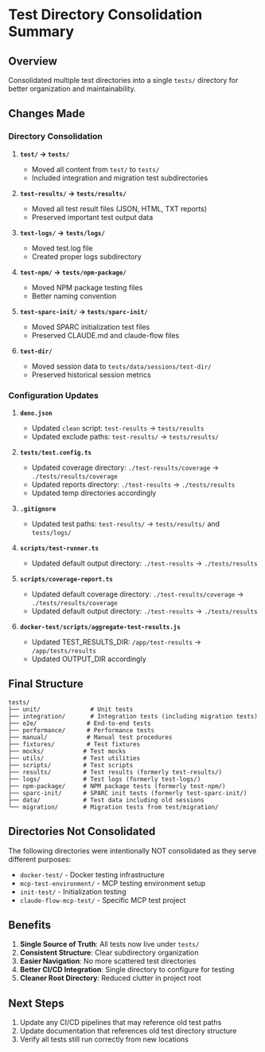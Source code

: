 # Test Directory Consolidation Summary

## Overview
Consolidated multiple test directories into a single `tests/` directory for better organization and maintainability.

## Changes Made

### Directory Consolidation
1. **`test/` → `tests/`**
   - Moved all content from `test/` to `tests/`
   - Included integration and migration test subdirectories

2. **`test-results/` → `tests/results/`**
   - Moved all test result files (JSON, HTML, TXT reports)
   - Preserved important test output data

3. **`test-logs/` → `tests/logs/`**
   - Moved test.log file
   - Created proper logs subdirectory

4. **`test-npm/` → `tests/npm-package/`**
   - Moved NPM package testing files
   - Better naming convention

5. **`test-sparc-init/` → `tests/sparc-init/`**
   - Moved SPARC initialization test files
   - Preserved CLAUDE.md and claude-flow files

6. **`test-dir/`**
   - Moved session data to `tests/data/sessions/test-dir/`
   - Preserved historical session metrics

### Configuration Updates
1. **`deno.json`**
   - Updated `clean` script: `test-results` → `tests/results`
   - Updated exclude paths: `test-results/` → `tests/results/`

2. **`tests/test.config.ts`**
   - Updated coverage directory: `./test-results/coverage` → `./tests/results/coverage`
   - Updated reports directory: `./test-results` → `./tests/results`
   - Updated temp directories accordingly

3. **`.gitignore`**
   - Updated test paths: `test-results/` → `tests/results/` and `tests/logs/`

4. **`scripts/test-runner.ts`**
   - Updated default output directory: `./test-results` → `./tests/results`

5. **`scripts/coverage-report.ts`**
   - Updated default coverage directory: `./test-results/coverage` → `./tests/results/coverage`
   - Updated default output directory: `./test-results` → `./tests/results`

6. **`docker-test/scripts/aggregate-test-results.js`**
   - Updated TEST_RESULTS_DIR: `/app/test-results` → `/app/tests/results`
   - Updated OUTPUT_DIR accordingly

## Final Structure
```
tests/
├── unit/              # Unit tests
├── integration/       # Integration tests (including migration tests)
├── e2e/              # End-to-end tests
├── performance/      # Performance tests
├── manual/           # Manual test procedures
├── fixtures/         # Test fixtures
├── mocks/           # Test mocks
├── utils/           # Test utilities
├── scripts/         # Test scripts
├── results/         # Test results (formerly test-results/)
├── logs/            # Test logs (formerly test-logs/)
├── npm-package/     # NPM package tests (formerly test-npm/)
├── sparc-init/      # SPARC init tests (formerly test-sparc-init/)
├── data/            # Test data including old sessions
└── migration/       # Migration tests from test/migration/
```

## Directories Not Consolidated
The following directories were intentionally NOT consolidated as they serve different purposes:
- `docker-test/` - Docker testing infrastructure
- `mcp-test-environment/` - MCP testing environment setup
- `init-test/` - Initialization testing
- `claude-flow-mcp-test/` - Specific MCP test project

## Benefits
1. **Single Source of Truth**: All tests now live under `tests/`
2. **Consistent Structure**: Clear subdirectory organization
3. **Easier Navigation**: No more scattered test directories
4. **Better CI/CD Integration**: Single directory to configure for testing
5. **Cleaner Root Directory**: Reduced clutter in project root

## Next Steps
1. Update any CI/CD pipelines that may reference old test paths
2. Update documentation that references old test directory structure
3. Verify all tests still run correctly from new locations